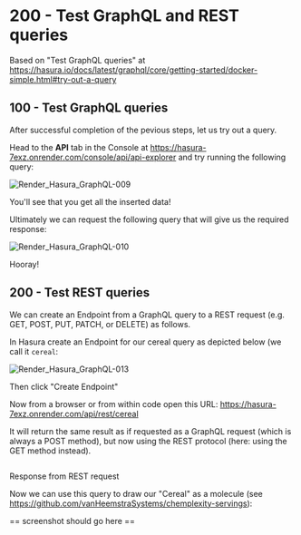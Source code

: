 # 200 - Test GraphQL and REST queries

Based on "Test GraphQL queries" at https://hasura.io/docs/latest/graphql/core/getting-started/docker-simple.html#try-out-a-query

## 100 - Test GraphQL queries

After successful completion of the pevious steps, let us try out a query.

Head to the **API** tab in the Console at https://hasura-7exz.onrender.com/console/api/api-explorer and try running the following query:

![Render_Hasura_GraphQL-009](https://user-images.githubusercontent.com/1499433/229496040-cb6e4400-2363-4916-aa69-b2d5dde01269.png)

You'll see that you get all the inserted data!

Ultimately we can request the following query that will give us the required response:

![Render_Hasura_GraphQL-010](https://user-images.githubusercontent.com/1499433/229520177-86737598-3a90-4a6b-a7e7-06ba53bc3a88.png)

Hooray!

## 200 - Test REST queries

We can create an Endpoint from a GraphQL query to a REST request (e.g. GET, POST, PUT, PATCH, or DELETE) as follows.

In Hasura create an Endpoint for our cereal query as depicted below (we call it ```cereal```:

![Render_Hasura_GraphQL-013](https://user-images.githubusercontent.com/1499433/229817006-f3a01d4b-16a0-4324-b980-e2b63fdfc3a5.png)

Then click "Create Endpoint"

Now from a browser or from within code open this URL: https://hasura-7exz.onrender.com/api/rest/cereal

It will return the same result as if requested as a GraphQL request (which is always a POST method), but now using the REST protocol (here: using the GET method instead).

```

```
Response from REST request


Now we can use this query to draw our "Cereal" as a molecule (see https://github.com/vanHeemstraSystems/chemplexity-servings):

== screenshot should go here ==
